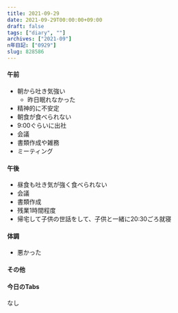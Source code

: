 ```yaml
---
title: 2021-09-29
date: 2021-09-29T00:00:00+09:00
draft: false
tags: ["diary", ""]
archives: ["2021-09"]
n年日記: ["0929"]
slug: 828586
---
```

#### 午前
- 朝から吐き気強い
  - 昨日眠れなかった
- 精神的に不安定
- 朝食が食べられない
- 9:00ぐらいに出社
- 会議
- 書類作成や雑務
- ミーティング
#### 午後
- 昼食も吐き気が強く食べられない
- 会議
- 書類作成
- 残業1時間程度
- 帰宅して子供の世話をして、子供と一緒に20:30ごろ就寝
#### 体調
- 悪かった
#### その他
#### 今日のTabs
なし